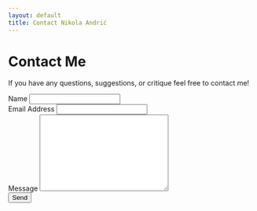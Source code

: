 ```yaml
---
layout: default
title: Contact Nikola Andrić
---
```


<div id="contact">
  <h1 class="pageTitle">Contact Me</h1>
  <div class="contactContent">
   <!-- <p class="intro">Feel <code>contact.html</code> file.</p>-->
    <p>        </p>
    <p> If you have any questions, suggestions, or critique feel free to contact me!</p>
  <!--  <p>If you have questions about the theme feel free to <a href="mailto:dzonikika@yahoo.com">email me</a> or create an issue on <a href="https://github.com/NikolaAndro/MATSim_blog">GitHub</a>. Enjoy!</p>-->
  </div>
  <form action="https://formspree.io/f/dzonikika@yahoo.com" method="POST">
    <label for="name">Name</label>
    <input type="text" id="name" name="name" class="full-width"><br>
    <label for="email">Email Address</label>
    <input type="email" id="email" name="_replyto" class="full-width"><br>
    <label for="message">Message</label>
    <textarea name="message" id="message" cols="30" rows="10" class="full-width"></textarea><br>
    <input type="submit" value="Send" class="button">
  </form>
</div>
